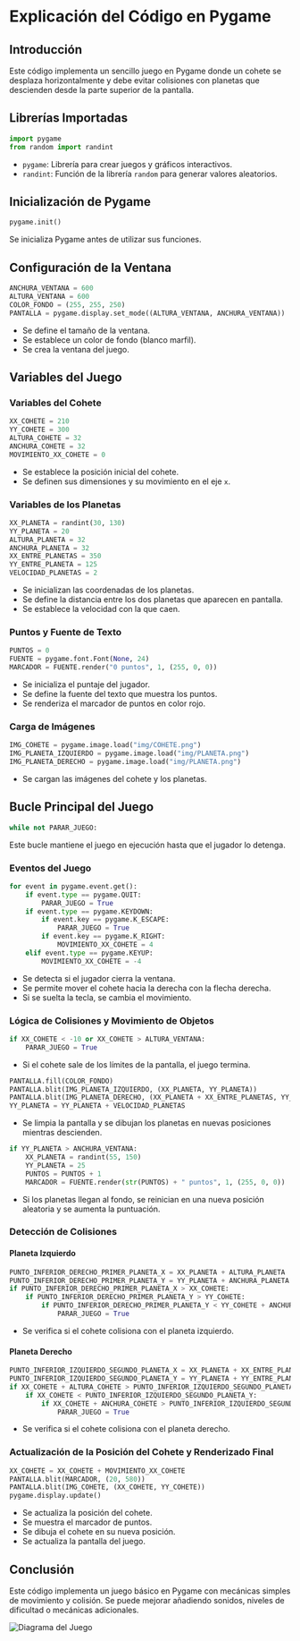 # Explicación del Código en Pygame

## Introducción
Este código implementa un sencillo juego en Pygame donde un cohete se desplaza horizontalmente y debe evitar colisiones con planetas que descienden desde la parte superior de la pantalla.

## Librerías Importadas
```python
import pygame
from random import randint
```
- `pygame`: Librería para crear juegos y gráficos interactivos.
- `randint`: Función de la librería `random` para generar valores aleatorios.

## Inicialización de Pygame
```python
pygame.init()
```
Se inicializa Pygame antes de utilizar sus funciones.

## Configuración de la Ventana
```python
ANCHURA_VENTANA = 600
ALTURA_VENTANA = 600
COLOR_FONDO = (255, 255, 250)
PANTALLA = pygame.display.set_mode((ALTURA_VENTANA, ANCHURA_VENTANA))
```
- Se define el tamaño de la ventana.
- Se establece un color de fondo (blanco marfil).
- Se crea la ventana del juego.

## Variables del Juego
### Variables del Cohete
```python
XX_COHETE = 210
YY_COHETE = 300
ALTURA_COHETE = 32
ANCHURA_COHETE = 32
MOVIMIENTO_XX_COHETE = 0
```
- Se establece la posición inicial del cohete.
- Se definen sus dimensiones y su movimiento en el eje `x`.

### Variables de los Planetas
```python
XX_PLANETA = randint(30, 130)
YY_PLANETA = 20
ALTURA_PLANETA = 32
ANCHURA_PLANETA = 32
XX_ENTRE_PLANETAS = 350
YY_ENTRE_PLANETA = 125
VELOCIDAD_PLANETAS = 2
```
- Se inicializan las coordenadas de los planetas.
- Se define la distancia entre los dos planetas que aparecen en pantalla.
- Se establece la velocidad con la que caen.

### Puntos y Fuente de Texto
```python
PUNTOS = 0
FUENTE = pygame.font.Font(None, 24)
MARCADOR = FUENTE.render("0 puntos", 1, (255, 0, 0))
```
- Se inicializa el puntaje del jugador.
- Se define la fuente del texto que muestra los puntos.
- Se renderiza el marcador de puntos en color rojo.

### Carga de Imágenes
```python
IMG_COHETE = pygame.image.load("img/COHETE.png")
IMG_PLANETA_IZQUIERDO = pygame.image.load("img/PLANETA.png")
IMG_PLANETA_DERECHO = pygame.image.load("img/PLANETA.png")
```
- Se cargan las imágenes del cohete y los planetas.

## Bucle Principal del Juego
```python
while not PARAR_JUEGO:
```
Este bucle mantiene el juego en ejecución hasta que el jugador lo detenga.

### Eventos del Juego
```python
for event in pygame.event.get():
    if event.type == pygame.QUIT:
        PARAR_JUEGO = True
    if event.type == pygame.KEYDOWN:
        if event.key == pygame.K_ESCAPE:
            PARAR_JUEGO = True
        if event.key == pygame.K_RIGHT:
            MOVIMIENTO_XX_COHETE = 4
    elif event.type == pygame.KEYUP:
        MOVIMIENTO_XX_COHETE = -4
```
- Se detecta si el jugador cierra la ventana.
- Se permite mover el cohete hacia la derecha con la flecha derecha.
- Si se suelta la tecla, se cambia el movimiento.

### Lógica de Colisiones y Movimiento de Objetos
```python
if XX_COHETE < -10 or XX_COHETE > ALTURA_VENTANA:
    PARAR_JUEGO = True
```
- Si el cohete sale de los límites de la pantalla, el juego termina.

```python
PANTALLA.fill(COLOR_FONDO)
PANTALLA.blit(IMG_PLANETA_IZQUIERDO, (XX_PLANETA, YY_PLANETA))
PANTALLA.blit(IMG_PLANETA_DERECHO, (XX_PLANETA + XX_ENTRE_PLANETAS, YY_PLANETA + YY_ENTRE_PLANETA))
YY_PLANETA = YY_PLANETA + VELOCIDAD_PLANETAS
```
- Se limpia la pantalla y se dibujan los planetas en nuevas posiciones mientras descienden.

```python
if YY_PLANETA > ANCHURA_VENTANA:
    XX_PLANETA = randint(55, 150)
    YY_PLANETA = 25
    PUNTOS = PUNTOS + 1
    MARCADOR = FUENTE.render(str(PUNTOS) + " puntos", 1, (255, 0, 0))
```
- Si los planetas llegan al fondo, se reinician en una nueva posición aleatoria y se aumenta la puntuación.

### Detección de Colisiones
#### Planeta Izquierdo
```python
PUNTO_INFERIOR_DERECHO_PRIMER_PLANETA_X = XX_PLANETA + ALTURA_PLANETA
PUNTO_INFERIOR_DERECHO_PRIMER_PLANETA_Y = YY_PLANETA + ANCHURA_PLANETA
if PUNTO_INFERIOR_DERECHO_PRIMER_PLANETA_X > XX_COHETE:
    if PUNTO_INFERIOR_DERECHO_PRIMER_PLANETA_Y > YY_COHETE:
        if PUNTO_INFERIOR_DERECHO_PRIMER_PLANETA_Y < YY_COHETE + ANCHURA_COHETE:
            PARAR_JUEGO = True
```
- Se verifica si el cohete colisiona con el planeta izquierdo.

#### Planeta Derecho
```python
PUNTO_INFERIOR_IZQUIERDO_SEGUNDO_PLANETA_X = XX_PLANETA + XX_ENTRE_PLANETAS
PUNTO_INFERIOR_IZQUIERDO_SEGUNDO_PLANETA_Y = YY_PLANETA + YY_ENTRE_PLANETA + ANCHURA_PLANETA
if XX_COHETE + ALTURA_COHETE > PUNTO_INFERIOR_IZQUIERDO_SEGUNDO_PLANETA_X:
    if XX_COHETE < PUNTO_INFERIOR_IZQUIERDO_SEGUNDO_PLANETA_Y:
        if XX_COHETE + ANCHURA_COHETE > PUNTO_INFERIOR_IZQUIERDO_SEGUNDO_PLANETA_Y:
            PARAR_JUEGO = True
```
- Se verifica si el cohete colisiona con el planeta derecho.

### Actualización de la Posición del Cohete y Renderizado Final
```python
XX_COHETE = XX_COHETE + MOVIMIENTO_XX_COHETE
PANTALLA.blit(MARCADOR, (20, 580))
PANTALLA.blit(IMG_COHETE, (XX_COHETE, YY_COHETE))
pygame.display.update()
```
- Se actualiza la posición del cohete.
- Se muestra el marcador de puntos.
- Se dibuja el cohete en su nueva posición.
- Se actualiza la pantalla del juego.

## Conclusión
Este código implementa un juego básico en Pygame con mecánicas simples de movimiento y colisión. Se puede mejorar añadiendo sonidos, niveles de dificultad o mecánicas adicionales.

![Diagrama del Juego](diagrama.png)